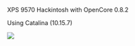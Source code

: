 XPS 9570 Hackintosh with OpenCore 0.8.2

Using Catalina (10.15.7)

![](https://raw.githubusercontent.com/Eldolfin/XPS9570-OpenCore/main/Screenshot.png)
